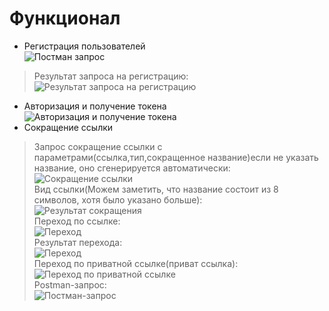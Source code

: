 # Функционал
* Регистрация пользователей  
![Постман запрос](https://i.ibb.co/PDGR8JW/Register.jpg)  
> Результат запроса на регистрацию:  
![Результат запроса на регистрацию](https://i.ibb.co/NS2gMkP/Register-Result.jpg)  
* Авторизация и получение токена  
![Авторизация и получение токена](https://i.ibb.co/kHhqNbQ/Auth.jpg)  
* Сокращение ссылки  
> Запрос сокращение ссылки с параметрами(ссылка,тип,сокращенное название)если не указать название, оно сгенерируется автоматически:    
![Сокращение ссылки](https://i.ibb.co/cDPMd35/LinkAdd.jpg)  
> Вид ссылки(Можем заметить, что название состоит из 8 символов, хотя было указано больше):     
![Результат сокращения](https://i.ibb.co/RBq8yf9/image.png)  
> Переход по ссылке:  
![Переход](https://i.ibb.co/Y7TyHR0/image.png)  
> Результат перехода:  
![Переход](https://i.ibb.co/vQj7GHT/image.png)  
> Переход по приватной ссылке(приват ссылка):  
![Переход по приватной ссылке](https://i.ibb.co/xDnC6h9/image.png)  
> Postman-запрос:  
![Постман-запрос](https://i.ibb.co/xm7ZXdL/image.png)  
